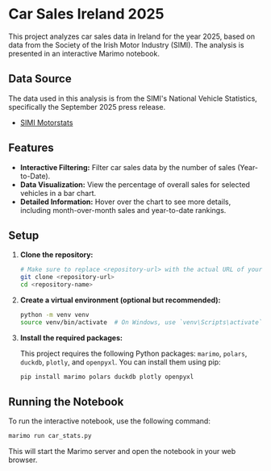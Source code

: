# Car Sales Ireland 2025

This project analyzes car sales data in Ireland for the year 2025, based on data from the Society of the Irish Motor Industry (SIMI). The analysis is presented in an interactive Marimo notebook.

## Data Source

The data used in this analysis is from the SIMI's National Vehicle Statistics, specifically the September 2025 press release.

- [SIMI Motorstats](https://www.simi.ie/en/motorstats/national-vehicle-statistics)

## Features

- **Interactive Filtering:** Filter car sales data by the number of sales (Year-to-Date).
- **Data Visualization:** View the percentage of overall sales for selected vehicles in a bar chart.
- **Detailed Information:** Hover over the chart to see more details, including month-over-month sales and year-to-date rankings.

## Setup

1.  **Clone the repository:**
    ```bash
    # Make sure to replace <repository-url> with the actual URL of your repository
    git clone <repository-url>
    cd <repository-name>
    ```

2.  **Create a virtual environment (optional but recommended):**
    ```bash
    python -m venv venv
    source venv/bin/activate  # On Windows, use `venv\Scripts\activate`
    ```

3.  **Install the required packages:**

    This project requires the following Python packages: `marimo`, `polars`, `duckdb`, `plotly`, and `openpyxl`. You can install them using pip:
    ```bash
    pip install marimo polars duckdb plotly openpyxl
    ```

## Running the Notebook

To run the interactive notebook, use the following command:

```bash
marimo run car_stats.py
```

This will start the Marimo server and open the notebook in your web browser.